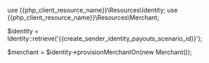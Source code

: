 use {{php_client_resource_name}}\Resources\Identity;
use {{php_client_resource_name}}\Resources\Merchant;

$identity = Identity::retrieve('{{create_sender_identity_payouts_scenario_id}}');

$merchant = $identity->provisionMerchantOn(new Merchant());
